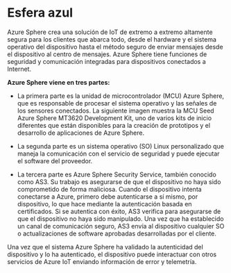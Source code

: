 # Esfera azul
Azure Sphere crea una solución de IoT de extremo a extremo altamente segura para los clientes que abarca todo, desde el hardware y el sistema operativo del dispositivo hasta el método seguro de enviar mensajes desde el dispositivo al centro de mensajes. Azure Sphere tiene funciones de seguridad y comunicación integradas para dispositivos conectados a Internet.

**Azure Sphere viene en tres partes:**

- La primera parte es la unidad de microcontrolador (MCU) Azure Sphere, que es responsable de procesar el sistema operativo y las señales de los sensores conectados. La siguiente imagen muestra la MCU Seed Azure Sphere MT3620 Development Kit, uno de varios kits de inicio diferentes que están disponibles para la creación de prototipos y el desarrollo de aplicaciones de Azure Sphere.

- La segunda parte es un sistema operativo (SO) Linux personalizado que maneja la comunicación con el servicio de seguridad y puede ejecutar el software del proveedor.

- La tercera parte es Azure Sphere Security Service, también conocido como AS3. Su trabajo es asegurarse de que el dispositivo no haya sido comprometido de forma maliciosa. Cuando el dispositivo intenta conectarse a Azure, primero debe autenticarse a sí mismo, por dispositivo, lo que hace mediante la autenticación basada en certificados. Si se autentica con éxito, AS3 verifica para asegurarse de que el dispositivo no haya sido manipulado. Una vez que ha establecido un canal de comunicación seguro, AS3 envía al dispositivo cualquier SO o actualizaciones de software aprobadas desarrolladas por el cliente.

Una vez que el sistema Azure Sphere ha validado la autenticidad del dispositivo y lo ha autenticado, el dispositivo puede interactuar con otros servicios de Azure IoT enviando información de error y telemetría.
